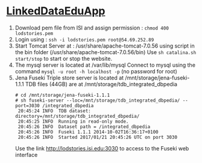 [LinkedDataEduApp](http://lodstories.isi.edu/LODStories/html/linkeddataeduapp.html)
================

1. Download pem file from ISI and assign permission : `chmod 400 lodstories.pem`
2. Login using : `ssh -i lodstories.pem root@54.69.252.89`
3. Start Tomcat Server at : /usr/share/apache-tomcat-7.0.56 using script in the bin folder (/usr/share/apache-tomcat-7.0.56/bin)
   Use `sh catalina.sh start/stop` to start or stop the website.
4. The mysql server is located at /var/lib/mysql
   Connect to mysql using the command `mysql -u root -h localhost -p`  (no password for root)
5. Jena Fuseki Triple store server is located at /mnt/storage/jena-fuseki-1.1.1
   TDB files (44GB) are at /mnt/storage/tdb_integrated_dbpedia   
   ```
   # cd /mnt/storage/jena-fuseki-1.1.1
   # sh fuseki-server --loc=/mnt/storage/tdb_integrated_dbpedia/ --port=3030 /integrated_dbpedia
    20:45:24 INFO  TDB dataset: directory=/mnt/storage/tdb_integrated_dbpedia/
    20:45:25 INFO  Running in read-only mode.
    20:45:26 INFO  Dataset path = /integrated_dbpedia
    20:45:26 INFO  Fuseki 1.1.1 2014-10-02T16:36:17+0100
    20:45:26 INFO  Started 2017/01/21 20:45:26 UTC on port 3030
    ```
    Use the link http://lodstories.isi.edu:3030 to access to the Fuseki web interface
